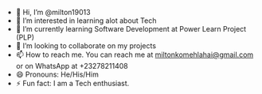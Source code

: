 - 👋 Hi, I’m @milton19013
- 👀 I’m interested in learning alot about Tech
- 🌱 I’m currently learning Software Development at Power Learn Project (PLP)
- 💞️ I’m looking to collaborate on my projects
- 📫 How to reach me. You can reach me at miltonkomehlahai@gmail.com or on WhatsApp at +23278211408
- 😄 Pronouns: He/His/Him
- ⚡ Fun fact: I am a Tech enthusiast.

<!---
milton19013/milton19013 is a ✨ special ✨ repository because its `README.md` (this file) appears on your GitHub profile.
You can click the Preview link to take a look at your changes.
--->
